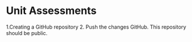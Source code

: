 # Unit Assessments
1.Creating a GitHub repository
2.
Push the changes GitHub. This repository should be public.


